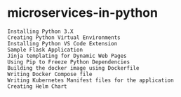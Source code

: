 # microservices-in-python

    Installing Python 3.X
    Creating Python Virtual Environments
    Installing Python VS Code Extension
    Sample Flask Application
    Jinja templating for Dynamic Web Pages
    Using Pip to Freeze Python Dependencies
    Building the docker image using Dockerfile
    Writing Docker Compose file
    Writing Kubernetes Manifest files for the application
    Creating Helm Chart
